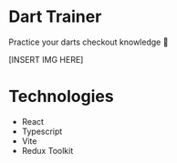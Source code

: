 # Dart Trainer

Practice your darts checkout knowledge :dart:

[INSERT IMG HERE]

# Technologies

- React
- Typescript
- Vite
- Redux Toolkit